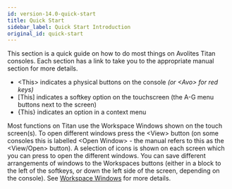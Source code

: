 ```yaml
---
id: version-14.0-quick-start
title: Quick Start
sidebar_label: Quick Start Introduction
original_id: quick-start
---
```


This section is a quick guide on how to do most things on Avolites Titan
consoles. Each section has a link to take you to the appropriate manual
section for more details.

- \<This\> indicates a physical buttons on the console *(or \<Avo\> for red keys)*
- \[This\] indicates a softkey option on the touchscreen (the A-G menu buttons next to the screen)
- \{This\} indicates an option in a context menu 

Most functions on Titan use the Workspace Windows shown on the touch screen(s).
To open different windows press the \<View\> button (on some consoles this is labelled \<Open Window\> -
the manual refers to this as the \<View/Open\> button). A selection of icons is
shown on each screen which you can press to open the different windows.
You can save different arrangements of windows to the Workspaces buttons
(either in a block to the left of the softkeys, or down the left side of the screen,
depending on the console).
See [Workspace Windows](./titan-basics/workspace-windows.md) for more details.
